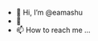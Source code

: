 - 👋 Hi, I’m @eamashu
- 👀 
- 📫 How to reach me ...

<!---
eamashu/eamashu is a ✨ special ✨ repository because its `README.md` (this file) appears on your GitHub profile.
You can click the Preview link to take a look at your changes.
--->
